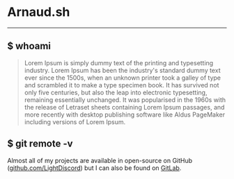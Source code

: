 # Arnaud.sh

---

## $ whoami

> Lorem Ipsum is simply dummy text of the printing and typesetting industry. Lorem Ipsum has 
been the industry's standard dummy text ever since the 1500s, when an unknown printer took 
a galley of type and scrambled it to make a type specimen book. It has survived not only 
five centuries, but also the leap into electronic typesetting, remaining essentially 
unchanged. It was popularised in the 1960s with the release of Letraset sheets containing 
Lorem Ipsum passages, and more recently with desktop publishing software like Aldus 
PageMaker including versions of Lorem Ipsum.

## $ git remote -v

Almost all of my projects are available in open-source on GitHub 
([github.com/LightDiscord](https://github.com/LightDiscord)) but I can also be found on
[GitLab](https://gitlab.com/LightDiscord).

<remotes-organizations></remotes-organizations>

<remotes-repositories></remotes-repositories>

<key-section></key-section>
